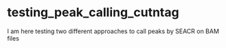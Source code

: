 # testing_peak_calling_cutntag
I am here testing two different approaches to call peaks by SEACR on BAM files
